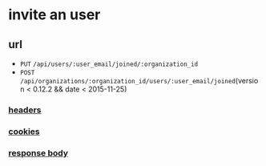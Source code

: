 # invite an user

## url

+ `PUT` `/api/users/:user_email/joined/:organization_id`
+ `POST` `/api/organizations/:organization_id/users/:user_email/joined`(version < 0.12.2 && date < 2015-11-25)

### [headers](../request/headers.html)

### [cookies](../request/cookies.html)

### [response body](../response.html)
